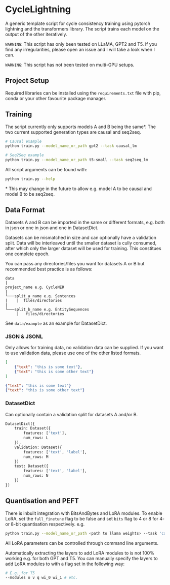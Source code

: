 # CycleLightning
A generic template script for cycle consistency training using pytorch lightning and the transformers library. The script trains each model on the output of the other iteratively. 

`WARNING`: This script has only been tested on LLaMA, GPT2 and T5. If you find any irregularities, please open an issue and I will take a look when I can.

`WARNING`: This script has not been tested on multi-GPU setups.

## Project Setup

Required libraries can be installed using the `requirements.txt` file with pip, conda or your other favourite package manager.

## Training

The script currently only supports models A and B being the same*. The two current supported generation types are causal and seq2seq.

```bash
# Causal example
python train.py --model_name_or_path gpt2 --task causal_lm

# Seq2Seq example
python train.py --model_name_or_path t5-small --task seq2seq_lm
```

All script arguments can be found with:
```bash
python train.py --help
```

\* This may change in the future to allow e.g. model A to be causal and model B to be seq2seq.

## Data Format

Datasets A and B can be imported in the same or different formats, e.g. both in json or one in json and one in DatasetDict.

Datasets can be mismatched in size and can optionally have a validation split. Data will be interleaved until the smaller dataset is cully consumed, after which only the larger dataset will be used for training. This constitues one complete epoch. 

You can pass any directories/files you want for datasets A or B but recommended best practice is as follows:

```
data
|
project_name e.g. CycleNER
|
└───split_a_name e.g. Sentences
|    |  files/directories
|
└───split_b_name e.g. EntitySequences
     |   files/directories
```

See `data/example` as an example for DatasetDict.

### JSON & JSONL
Only allows for training data, no validation data can be supplied. If you want to use validation data, please use one of the other listed formats.
```json
[
    {"text": "this is some text"},
    {"text": "this is some other text"}
]
```

```json
{"text": "this is some text"}
{"text": "this is some other text"}
```

### DatasetDict
Can optionally contain a validation split for datasets A and/or B.

```python
DatasetDict({
    train: Dataset({
        features: ['text'],
        num_rows: L
    }),
    validation: Dataset({
        features: ['text', 'label'],
        num_rows: M
    })
    test: Dataset({
        features: ['text', 'label'],
        num_rows: N
    })
})
```

## Quantisation and PEFT

There is inbuilt integration with BitsAndBytes and LoRA modules. To enable LoRA, set the `full_finetune` flag to be false and set `bits` flag to 4 or 8 for 4- or 8-bit quantisation respectively. e.g.

```bash
python train.py --model_name_or_path <path to llama weights> --task 'causal_lm' --full_finetune False --bits 4
```

All LoRA parameters can be controlled through command line arguments.

Automatically extracting the layers to add LoRA modules to is not 100% working e.g. for both GPT and T5. You can manually specify the layers to add LoRA modules to with a flag set in the following way:

```bash
# E.g. for T5
--modules o v q wi_0 wi_1 # etc.
```
